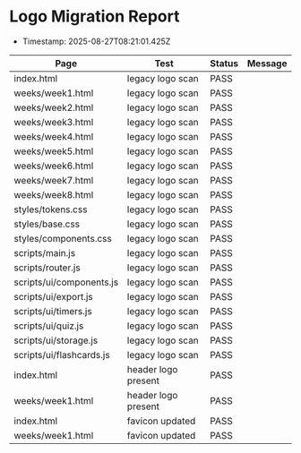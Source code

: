 # Logo Migration Report

- Timestamp: 2025-08-27T08:21:01.425Z

| Page | Test | Status | Message |
|------|------|--------|---------|
| index.html | legacy logo scan | PASS |  |
| weeks/week1.html | legacy logo scan | PASS |  |
| weeks/week2.html | legacy logo scan | PASS |  |
| weeks/week3.html | legacy logo scan | PASS |  |
| weeks/week4.html | legacy logo scan | PASS |  |
| weeks/week5.html | legacy logo scan | PASS |  |
| weeks/week6.html | legacy logo scan | PASS |  |
| weeks/week7.html | legacy logo scan | PASS |  |
| weeks/week8.html | legacy logo scan | PASS |  |
| styles/tokens.css | legacy logo scan | PASS |  |
| styles/base.css | legacy logo scan | PASS |  |
| styles/components.css | legacy logo scan | PASS |  |
| scripts/main.js | legacy logo scan | PASS |  |
| scripts/router.js | legacy logo scan | PASS |  |
| scripts/ui/components.js | legacy logo scan | PASS |  |
| scripts/ui/export.js | legacy logo scan | PASS |  |
| scripts/ui/timers.js | legacy logo scan | PASS |  |
| scripts/ui/quiz.js | legacy logo scan | PASS |  |
| scripts/ui/storage.js | legacy logo scan | PASS |  |
| scripts/ui/flashcards.js | legacy logo scan | PASS |  |
| index.html | header logo present | PASS |  |
| weeks/week1.html | header logo present | PASS |  |
| index.html | favicon updated | PASS |  |
| weeks/week1.html | favicon updated | PASS |  |